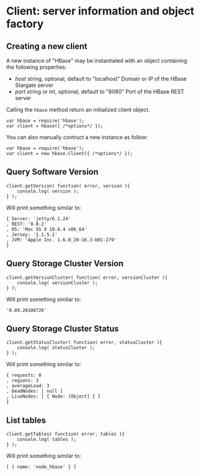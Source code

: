 
Client: server information and object factory
=============================================

Creating a new client
---------------------

A new instance of "HBase" may be instantiated with an object containing the following properties:

-   *host*
	string, optional, default to "localhost"
	Domain or IP of the HBase Stargate server
-   *port*
	string or int, optional, default to "8080"
	Port of the HBase REST server

Calling the `hbase` method return an initialized client object.

	var hbase = require('hbase');
	var client = hbase({ /*options*/ });

You can also manually contruct a new instance as follow:

	var hbase = require('hbase');
	var client = new hbase.Client({ /*options*/ });

Query Software Version
----------------------

	client.getVersion( function( error, version ){
		console.log( version );
	} );

Will print something similar to:

	{ Server: 'jetty/6.1.24'
	, REST: '0.0.2'
	, OS: 'Mac OS X 10.6.4 x86_64'
	, Jersey: '1.1.5.1'
	, JVM: 'Apple Inc. 1.6.0_20-16.3-b01-279'
	}

Query Storage Cluster Version
-----------------------------

	client.getVersionCluster( function( error, versionCluster ){
		console.log( versionCluster );
	} );

Will print something similar to:

	'0.89.20100726'

Query Storage Cluster Status
----------------------------

	client.getStatusCluster( function( error, statusCluster ){
		console.log( statusCluster );
	} );

Will print something similar to:

	{ requests: 0
	, regions: 3
	, averageLoad: 3
	, DeadNodes: [ null ]
	, LiveNodes: [ { Node: [Object] } ]
	}

List tables
-----------

	client.getTables( function( error, tables ){
		console.log( tables );
	} );

Will print something similar to:

	[ { name: 'node_hbase' } ]




